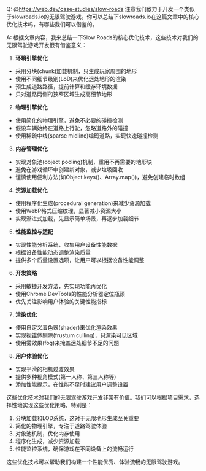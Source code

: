 Q: @https://web.dev/case-studies/slow-roads 注意我们致力于开发一个类似于slowroads.io的无限驾驶游戏。你可以总结下slowroads.io在这篇文章中的核心优化技术吗，有哪些我们可以借鉴的。

A: 根据文章内容，我来总结一下Slow Roads的核心优化技术，这些技术对我们的无限驾驶游戏开发很有借鉴意义：

1. **环境引擎优化**

- 采用分块(chunk)加载机制，只生成玩家周围的地形
- 使用不同细节级别(LoD)来优化远处地形的渲染
- 预生成道路路径，提前计算和缓存环境数据
- 只对道路两侧的狭窄区域生成高细节地形

2. **物理引擎优化**

- 使用简化的物理引擎，避免不必要的碰撞检测
- 假设车辆始终在道路上行驶，忽略道路外的碰撞
- 使用稀疏中线(sparse midline)编码道路，实现快速碰撞检测

3. **内存管理优化**

- 实现对象池(object pooling)机制，重用不再需要的地形块
- 避免在游戏循环中创建新对象，减少垃圾回收
- 谨慎使用便利方法(如Object.keys()、Array.map())，避免创建临时数组

4. **资源加载优化**

- 使用程序化生成(procedural generation)来减少资源加载
- 使用WebP格式压缩纹理，显著减小资源大小
- 实现渐进式加载，先显示简单场景，再逐步加载细节

5. **性能监控与适配**

- 实现性能分析系统，收集用户设备性能数据
- 根据设备性能动态调整渲染质量
- 提供多个质量设置选项，让用户可以根据设备性能调整

6. **开发策略**

- 采用敏捷开发方法，先实现功能再优化
- 使用Chrome DevTools的性能分析器定位瓶颈
- 优先关注影响用户体验的关键性能指标

7. **渲染优化**

- 使用自定义着色器(shader)来优化渲染效果
- 实现视锥体剔除(frustum culling)，只渲染可见区域
- 使用雾效果(fog)来掩盖远处细节不足的问题

8. **用户体验优化**

- 实现平滑的相机过渡效果
- 提供多种视角模式(第一人称、第三人称等)
- 添加性能提示，在性能不足时建议用户调整设置

这些优化技术对我们的无限驾驶游戏开发非常有价值。我们可以根据项目需求，选择性地实现这些优化策略，特别是：

1. 分块加载和LOD系统，这对于无限地形生成至关重要
2. 简化的物理引擎，专注于道路驾驶体验
3. 对象池机制，优化内存使用
4. 程序化生成，减少资源加载
5. 性能监控系统，确保游戏在不同设备上的流畅运行

这些优化技术可以帮助我们构建一个性能优秀、体验流畅的无限驾驶游戏。
